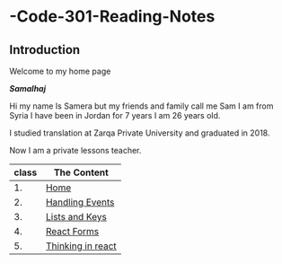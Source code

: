 # -Code-301-Reading-Notes

## Introduction

Welcome to my home page

***Samalhaj***

Hi my name Is Samera but my friends and family call me Sam I am from Syria I have been in Jordan for 7 years I am 26 years old.

I studied translation at Zarqa Private University and graduated in 2018.

Now I am a private lessons teacher.

|class|	The Content|
|-----|------------|
|1.   |[Home](https://samalhaj1.github.io/-Code-301-Reading-Notes/)|
|2.  |[Handling Events](https://samalhaj1.github.io/-Code-301-Reading-Notes/react-class-02 )|
|3.   |[Lists and Keys](https://samalhaj1.github.io/-Code-301-Reading-Notes/read-03)|
|4.   |[React Forms](https://samalhaj1.github.io/-Code-301-Reading-Notes/read-04)|
|5.   |[Thinking in react](https://samalhaj1.github.io/-Code-301-Reading-Notes.git/read-05)|















